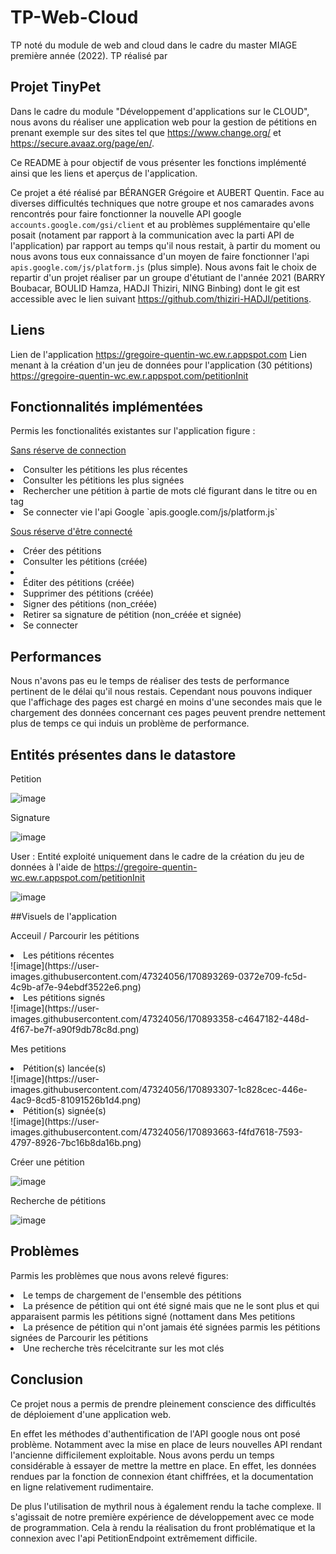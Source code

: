 # TP-Web-Cloud
TP noté du module de web and cloud dans le cadre du master MIAGE première année (2022).
TP réalisé par 

## Projet TinyPet

Dans le cadre du module "Développement d'applications sur le CLOUD", nous avons du réaliser une application web pour la gestion de pétitions en prenant exemple sur des sites tel que https://www.change.org/ et https://secure.avaaz.org/page/en/.

Ce README à pour objectif de vous présenter les fonctions implémenté ainsi que les liens et aperçus de l'application. 

Ce projet a été réalisé par BÉRANGER Grégoire et AUBERT Quentin.
Face au diverses difficultés techniques que notre groupe et nos camarades avons rencontrés pour faire fonctionner la nouvelle API google `accounts.google.com/gsi/client` et au problèmes supplémentaire qu'elle posait (notament par rapport à la communication avec la parti API de l'application) par rapport au temps qu'il nous restait, à partir du moment ou nous avons tous eux connaissance d'un moyen de faire fonctionner l'api `apis.google.com/js/platform.js` (plus simple). Nous avons fait le choix de repartir d'un projet réaliser par un groupe d'étutiant de l'année 2021 (BARRY Boubacar, BOULID Hamza, HADJI Thiziri, NING Binbing) dont le git est accessible avec le lien suivant https://github.com/thiziri-HADJI/petitions. 

## Liens
Lien de l'application
https://gregoire-quentin-wc.ew.r.appspot.com
Lien menant à la création d'un jeu de données pour l'application (30 pétitions)
https://gregoire-quentin-wc.ew.r.appspot.com/petitionInit

## Fonctionnalités implémentées

Permis les fonctionalités existantes sur l'application figure :

<u>Sans réserve de connection</u>
<li>Consulter les pétitions les plus récentes</li>
<li>Consulter les pétitions les plus signées</li>
<li>Rechercher une pétition à partie de mots clé figurant dans le titre ou en tag</li>
<li>Se connecter vie l'api Google `apis.google.com/js/platform.js`</li>

<u>Sous réserve d'être connecté</u>
<li>Créer des pétitions</li>
<li>Consulter les pétitions (créée)<li>
<li>Éditer des pétitions (créée)</li>
<li>Supprimer des pétitions (créée)</li>
<li>Signer des pétitions (non_créée)</li>
<li>Retirer sa signature de pétition (non_créée et signée)</li>
<li>Se connecter</li>



## Performances

Nous n'avons pas eu le temps de réaliser des tests de performance pertinent de le délai qu'il nous restais.
Cependant nous pouvons indiquer que l'affichage des pages est chargé en moins d'une secondes mais que le chargement des données concernant ces pages peuvent prendre nettement plus de temps ce qui induis un problème de performance.

## Entités présentes dans le datastore

Petition

![image](https://user-images.githubusercontent.com/47324056/170892771-eec06d64-0c30-4ecb-b4fa-c6c282b7ba59.png)

Signature

![image](https://user-images.githubusercontent.com/47324056/170892984-a8d86d44-7cf8-4973-bad5-cea93a482462.png)


User : Entité exploité uniquement dans le cadre de la création du jeu de données à l'aide de https://gregoire-quentin-wc.ew.r.appspot.com/petitionInit

![image](https://user-images.githubusercontent.com/47324056/170892638-64efd822-d623-41eb-b9e2-dfd433143645.png)

##Visuels de l'application

Acceuil / Parcourir les pétitions

<li>Les pétitions récentes</li>
![image](https://user-images.githubusercontent.com/47324056/170893269-0372e709-fc5d-4c9b-af7e-94ebdf3522e6.png)
<li>Les pétitions signés</li>
![image](https://user-images.githubusercontent.com/47324056/170893358-c4647182-448d-4f67-be7f-a90f9db78c8d.png)

Mes petitions

<li>Pétition(s) lancée(s)</li>
![image](https://user-images.githubusercontent.com/47324056/170893307-1c828cec-446e-4ac9-8cd5-81091526b1d4.png)
<li>Pétition(s) signée(s)</li>
![image](https://user-images.githubusercontent.com/47324056/170893663-f4fd7618-7593-4797-8926-7bc16b8da16b.png)

Créer une pétition

![image](https://user-images.githubusercontent.com/47324056/170893322-ca3bdc15-5a80-42d3-97ed-ee789ff6c8dc.png)

Recherche de pétitions

![image](https://user-images.githubusercontent.com/47324056/170893689-c4b5b316-118e-41ca-8ff7-36741585052c.png)

## Problèmes

Parmis les problèmes que nous avons relevé figures:

<li>Le temps de chargement de l'ensemble des pétitions</li>
<li>La présence de pétition qui ont été signé mais que ne le sont plus et qui apparaisent parmis les pétitions signé (nottament dans Mes petitions</li>
<li>La présence de pétition qui n'ont jamais été signées parmis les pétitions signées de Parcourir les pétitions</li>
<li>Une recherche très récelcitrante sur les mot clés</li>

## Conclusion 
Ce projet nous a permis de prendre pleinement conscience des difficultés de déploiement d'une 
application web.

En effet les méthodes d'authentification de l'API google nous ont posé problème. Notamment 
avec la mise en place de leurs nouvelles API rendant l'ancienne difficilement exploitable. 
Nous avons perdu un temps considérable à essayer de mettre la mettre en place. 
En effet, les données rendues par la fonction de connexion étant chiffrées, et la documentation en ligne 
relativement rudimentaire.

De plus l'utilisation de mythril nous à également rendu la tache complexe. Il s'agissait de 
notre première expérience de développement avec ce mode de programmation. Cela à rendu la
réalisation du front problématique et la connexion avec l'api PetitionEndpoint extrêmement 
difficile.
